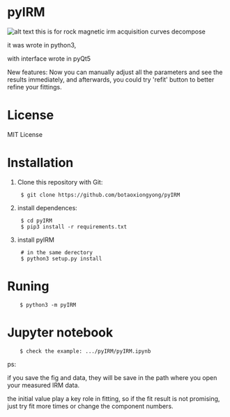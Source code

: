# pyIRM
![alt text](https://github.com/botaoxiongyong/pyIRM/blob/master/example/py_irm_gui.png)
this is for rock magnetic irm acquisition curves decompose

it was wrote in python3,

with interface wrote in pyQt5

New features:
Now you can manually adjust all the parameters and see the results immediately, and afterwards, you could try 'refit' button to better refine your fittings.

# License
MIT License

# Installation
1. Clone this repository with Git:

        $ git clone https://github.com/botaoxiongyong/pyIRM
2. install dependences:

        $ cd pyIRM
        $ pip3 install -r requirements.txt
3. install pyIRM

        # in the same derectory
        $ python3 setup.py install

# Runing

        $ python3 -m pyIRM

# Jupyter notebook
        $ check the example: .../pyIRM/pyIRM.ipynb

ps:

if you save the fig and data, they will be save in the path where you open your measured IRM data.

the initial value play a key role in fitting, so if the fit result is not promising, just try fit more times or change the component numbers.

